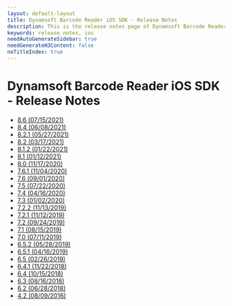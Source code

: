 ```yaml
---
layout: default-layout
title: Dynamsoft Barcode Reader iOS SDK - Release Notes
description: This is the release notes page of Dynamsoft Barcode Reader for iOS SDK.
keywords: release notes, ios
needAutoGenerateSidebar: true
needGenerateH3Content: false
noTitleIndex: true
---
```


# Dynamsoft Barcode Reader iOS SDK - Release Notes


- [8.6 (07/15/2021)](ios-8.md#86-07152021)
- [8.4 (06/08/2021)]()
- [8.2.1 (05/27/2021)]()
- [8.2 (03/17/2021)]()
- [8.1.2 (01/22/2021)]()
- [8.1 (01/12/2021)]()
- [8.0 (11/17/2020)]()
- [7.6.1 (11/04/2020)](android-7.md#761-11042020)
- [7.6   (09/01/2020)](android-7.md#76-09012020)
- [7.5   (07/22/2020)](android-7.md#75-07222020)  
- [7.4   (04/16/2020)](android-7.md#74-04162020)
- [7.3   (01/02/2020)](android-7.md#73-01022020)
- [7.2.2 (11/13/2019)](android-7.md#722-11132019)  
- [7.2.1 (11/12/2019)](android-7.md#721-11122019)
- [7.2   (09/24/2019)](android-7.md72-09242019)
- [7.1   (08/15/2019)](android-7.md#71-08152019)  
- [7.0   (07/11/2019)](android-7.md#70-07112019)
- [6.5.2 (05/28/2019)](android-7.md#652-05282019)  
- [6.5.1 (04/16/2019)](android-7.md#651-04162019)
- [6.5   (02/26/2019)](android-7.md#65-02262019)  
- [6.4.1 (11/22/2018)](android-7.md#641-11222018)
- [6.4   (10/15/2018)](android-7.md#64-10152018)  
- [6.3   (08/16/2018)](android-7.md#63-08162018)
- [6.2   (06/28/2018)](android-7.md#62-06282018)  
- [4.2   (08/09/2016)](android-7.md#42-08092016)
